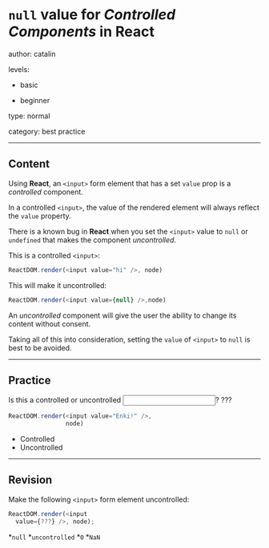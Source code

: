 # `null` value for *Controlled Components* in **React**
author: catalin

levels:

  - basic

  - beginner

type: normal

category: best practice

---
## Content

Using **React**, an `<input>` form element that has a set `value` prop is a *controlled* component.  

In a controlled `<input>`, the value of the rendered element will always reflect the `value` property.

There is a known bug in **React** when you set the `<input>` value to `null` or `undefined` that makes the component *uncontrolled*.

This is a controlled `<input>`:
```javascript
ReactDOM.render(<input value="hi" />, node)
```

This will make it uncontrolled: 
```javascript
ReactDOM.render(<input value={null} />,node)
```

An *uncontrolled* component will give the user the ability to change its content without consent. 

Taking all of this into consideration, setting the `value` of `<input>` to `null` is best to be avoided.

---
## Practice

Is this a controlled or uncontrolled <input>? ???

```javascript
ReactDOM.render(<input value="Enki!" />, 
                node)
```
* Controlled
* Uncontrolled

---
## Revision

Make the following `<input>` form element uncontrolled:
```javascript
ReactDOM.render(<input 
  value={???} />, node);
```

*`null`
*`uncontrolled`
*`0`
*`NaN`